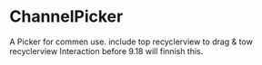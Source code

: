 # ChannelPicker

A Picker for commen use.
include top recyclerview to drag & tow recyclerview Interaction
before 9.18 will finnish this.
